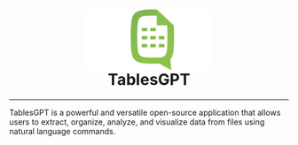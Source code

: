<h1 align="center">
<img src="./logo.svg" alt="TablesGPT" height="110" align="center">
<br>TablesGPT
</h1>


<hr/>

<p>TablesGPT is a powerful and versatile open-source application that allows users to extract, organize, analyze, and visualize data from files using natural language commands.</p>
